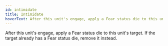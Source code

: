 ```yaml
---
id: intimidate
title: Intimidate
hoverText: After this unit's engage, apply a Fear status die to this unit's target. If the target already has a Fear status die, remove it instead.
---
```


After this unit's engage, apply a Fear status die to this unit's target. If the target already has a Fear status die, remove it instead.
